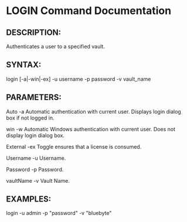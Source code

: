 # LOGIN Command Documentation

## DESCRIPTION:
Authenticates a user to a specified vault.

## SYNTAX:
login [-a|-win|-ex] -u username -p password -v vault_name

## PARAMETERS:
Auto -a  Automatic authentication with current user. Displays login dialog box if not logged in.

win -w  Automatic Windows authentication with current user. Does not display login dialog box.

External -ex Toggle ensures that a license is consumed.

Username -u  Username.

Password -p  Password.

vaultName -v  Vault Name.

## EXAMPLES:
login -u admin -p "password" -v "bluebyte"
